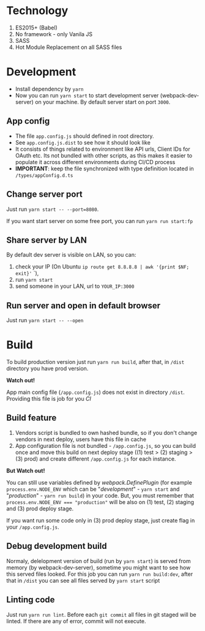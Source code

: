 # Technology 

1. ES2015+ (Babel)
2. No framework - only Vanila JS
3. SASS
4. Hot Module Replacement on all SASS files 

# Development

* Install dependency by `yarn`
* Now you can run `yarn start` to start development server (webpack-dev-server) on your machine.
By default server start on port `3000`.

## App config
* The file `app.config.js` should defined in root directory.
* See `app.config.js.dist` to see how it should look like
* It consists of things related to environment like API urls, Client IDs for OAuth etc. Its not bundled with other scripts, as this makes it easier to populate it across different environments during CI/CD process
* **IMPORTANT**: keep the file synchronized with type definition located in `/types/appConfig.d.ts`

## Change server port 

Just run `yarn start -- --port=8080`.

If you want start server on some free port, you can run `yarn run start:fp`

## Share server by LAN

By default dev server is visible on LAN, so you can:

1. check your IP (On Ubuntu `ip route get 8.8.8.8 | awk '{print $NF; exit}'`
`),
1. run `yarn start` 
1. send someone in your LAN, url to `YOUR_IP:3000` 

## Run server and open in default browser

Just run `yarn start -- --open`

# Build

To build production version just run `yarn run build`, after that, 
in `/dist` directory you have prod version.

**Watch out!**

App main config file (`/app.config.js`) does not exist in directory `/dist`. 
Providing this file is job for you *CI*

## Build feature

1. Vendors script is bundled to own hashed bundle, so if you don't change vendors in next deploy, 
users have this file in cache 
1. App configuration file is not bundled - `/app.config.js`, so you can build once and move this build 
on next deploy stage ((1) test > (2) staging > (3) prod) and create different `/app.config.js` for each instance.

**But Watch out!**

You can still use variables defined by *webpack.DefinePlugin* 
(for example `process.env.NODE_ENV` which can be "*development*" - `yarn start` and "*production*" - `yarn run build`) 
in your code. But, you must remember that `process.env.NODE_ENV === "production"` will be also on 
(1) test, (2) staging and (3) prod deploy stage.

If you want run some code only in (3) prod deploy stage, just create flag in your `/app.config.js`.

## Debug development build

Normaly, delelopment version of build (run by `yarn start`) is served from memory (by webpack-dev-server), 
sometime you might want to see how this served files looked. For this job you can run `yarn run build:dev`, after that
in `/dist` you can see all files served by `yarn start` script

## Linting code

Just run `yarn run lint`. Before each `git commit` all files in git staged will be linted.
If there are any of error, commit will not execute. 
